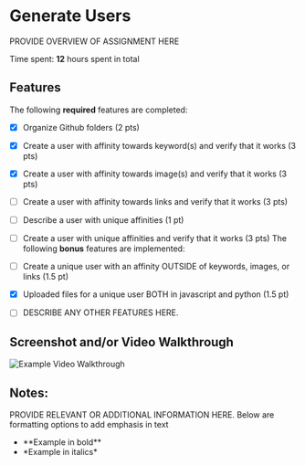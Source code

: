 # Generate Users

PROVIDE OVERVIEW OF ASSIGNMENT HERE

Time spent: **12** hours spent in total

## Features

The following **required** features are completed:

- [X] Organize Github folders (2 pts)
- [X] Create a user with affinity towards keyword(s) and verify that it works (3 pts)
- [X] Create a user with affinity towards image(s) and verify that it works (3 pts)
- [ ] Create a user with affinity towards links and verify that it works (3 pts)
- [ ] Describe a user with unique affinities (1 pt)
- [ ] Create a user with unique affinities and verify that it works (3 pts)
The following **bonus** features are implemented:

- [ ] Create a unique user with an affinity OUTSIDE of keywords, images, or links (1.5 pt)
- [X] Uploaded files for a unique user BOTH in javascript and python (1.5 pt)
- [ ] DESCRIBE ANY OTHER FEATURES HERE.

## Screenshot and/or Video Walkthrough

<img src="https://imgur.com/gallery/4rAXx5x" title='Example Video Walkthrough' width='' alt='Example Video Walkthrough' />


## Notes:
PROVIDE RELEVANT OR ADDITIONAL INFORMATION HERE. Below are formatting options to add emphasis in text
<ul>
  <li>**Example in bold**</li>
  <li>*Example in italics*</li>
</ul>
